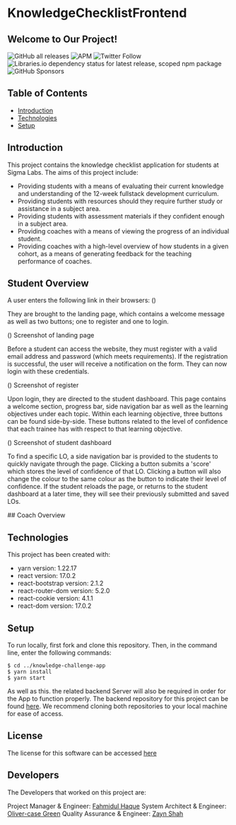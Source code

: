 # KnowledgeChecklistFrontend

## Welcome to Our Project!

![GitHub all releases](https://img.shields.io/github/downloads/FahmidulHaquee/WorldBankFrontend/total?logo=GitHub)
![APM](https://img.shields.io/apm/l/npm)
![Twitter Follow](https://img.shields.io/twitter/follow/SigmaLabs?style=social)
![Libraries.io dependency status for latest release, scoped npm package](https://img.shields.io/librariesio/release/npm/@babel/core)
![GitHub Sponsors](https://img.shields.io/github/sponsors/FahmidulHaquee)

## Table of Contents

- [Introduction](#introduction)
- [Technologies](#technologies)
- [Setup](#setup)

## Introduction

This project contains the knowledge checklist application for students at Sigma Labs. The aims of this project include:

- Providing students with a means of evaluating their current knowledge and understanding of the 12-week fullstack development curriculum.
- Providing students with resources should they require further study or assistance in a subject area.
- Providing students with assessment materials if they confident enough in a subject area.
- Providing coaches with a means of viewing the progress of an individual student.
- Providing coaches with a high-level overview of how students in a given cohort, as a means of generating feedback for the teaching performance of coaches.

## Student Overview

A user enters the following link in their browsers: ()

They are brought to the landing page, which contains a welcome message as well as two buttons; one to register and one to login.

() Screenshot of landing page

Before a student can access the website, they must register with a valid email address and password (which meets requirements). If the registration is successful, the user will receive a notification on the form. They can now login with these credentials.

() Screenshot of register

Upon login, they are directed to the student dashboard. This page contains a welcome section, progress bar, side navigation bar as well as the learning objectives under each topic. Within each learning objective, three buttons can be found side-by-side. These buttons related to the level of confidence that each trainee has with respect to that learning objective.

() Screenshot of student dashboard

To find a specific LO, a side navigation bar is provided to the students to quickly navigate through the page. Clicking a button submits a 'score' which stores the level of confidence of that LO. Clicking a button will also change the colour to the same colour as the button to indicate their level of confidence. If the student reloads the page, or returns to the student dashboard at a later time, they will see their previously submitted and saved LOs.

## Coach Overview

## Technologies

This project has been created with:

- yarn version: 1.22.17
- react version: 17.0.2
- react-bootstrap version: 2.1.2
- react-router-dom version: 5.2.0
- react-cookie version: 4.1.1
- react-dom version: 17.0.2

## Setup

To run locally, first fork and clone this repository. Then, in the command line, enter the following commands:

```
$ cd ../knowledge-challenge-app
$ yarn install
$ yarn start
```

As well as this. the related backend Server will also be required in order for the App to function properly. The backend repository for this project can be found [here](https://github.com/olliecase-green/KnowledgeChecklistBackend). We recommend cloning both repositories to your local machine for ease of access.

## License

The license for this software can be accessed [here](LICENSE.md)

## Developers

The Developers that worked on this project are:

Project Manager & Engineer: [Fahmidul Haque](https://github.com/FahmidulHaquee)
System Architect & Engineer: [Oliver-case Green](https://github.com/olliecase-green)
Quality Assurance & Engineer: [Zayn Shah](https://github.com/zaynshah)
